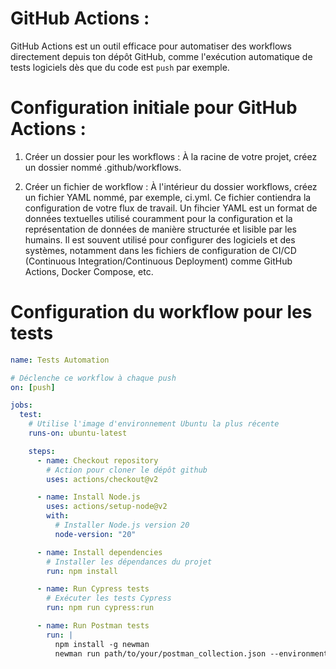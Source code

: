 # GitHub Actions :

GitHub Actions est un outil efficace pour automatiser des workflows directement depuis ton dépôt GitHub, comme l'exécution automatique de tests logiciels dès que du code est `push` par exemple.

# Configuration initiale pour GitHub Actions :

1. Créer un dossier pour les workflows : À la racine de votre projet, créez un dossier nommé .github/workflows.

2. Créer un fichier de workflow : À l'intérieur du dossier workflows, créez un fichier YAML nommé, par exemple, ci.yml. Ce fichier contiendra la configuration de votre flux de travail. Un fihcier YAML est un format de données textuelles utilisé couramment pour la configuration et la représentation de données de manière structurée et lisible par les humains. Il est souvent utilisé pour configurer des logiciels et des systèmes, notamment dans les fichiers de configuration de CI/CD (Continuous Integration/Continuous Deployment) comme GitHub Actions, Docker Compose, etc.

# Configuration du workflow pour les tests

```yaml
name: Tests Automation

# Déclenche ce workflow à chaque push
on: [push]

jobs:
  test:
    # Utilise l'image d'environnement Ubuntu la plus récente
    runs-on: ubuntu-latest

    steps:
      - name: Checkout repository
        # Action pour cloner le dépôt github
        uses: actions/checkout@v2

      - name: Install Node.js
        uses: actions/setup-node@v2
        with:
          # Installer Node.js version 20
          node-version: "20"

      - name: Install dependencies
        # Installer les dépendances du projet
        run: npm install

      - name: Run Cypress tests
        # Exécuter les tests Cypress
        run: npm run cypress:run

      - name: Run Postman tests
        run: |
          npm install -g newman 
          newman run path/to/your/postman_collection.json --environment path/to/your/postman_environment.json
```
